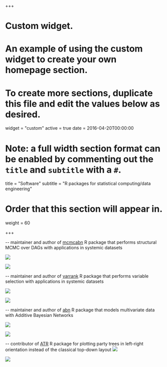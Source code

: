 +++
# Custom widget.
# An example of using the custom widget to create your own homepage section.
# To create more sections, duplicate this file and edit the values below as desired.
widget = "custom"
active = true
date = 2016-04-20T00:00:00

# Note: a full width section format can be enabled by commenting out the `title` and `subtitle` with a `#`.
title = "Software"
subtitle = "R packages for statistical computing/data engineering"

# Order that this section will appear in.
weight = 60

+++

-- maintainer and author of <a href = "https://CRAN.R-project.org/package=mcmcabn" target="_blank"> mcmcabn</a>  R package that performs structural MCMC over DAGs with applications in systemic datasets

[![](https://cranlogs.r-pkg.org/badges/mcmcabn?color=lightgrey)](https://cran.rstudio.com/web/packages/mcmcabn/index.html?color=brightgreen)

[![](https://cranlogs.r-pkg.org/badges/grand-total/mcmcabn?color=grey)](https://cran.rstudio.com/web/packages/grand-total/mcmcabn/index.html?color=brightgreen)

-- maintainer and author of <a href = "https://CRAN.R-project.org/package=varrank" target="_blank"> varrank</a>  R package that performs variable selection with applications in systemic datasets 

[![](https://cranlogs.r-pkg.org/badges/varrank?color=lightgrey)](https://cran.rstudio.com/web/packages/varrank/index.html?color=brightgreen)
 
[![](https://cranlogs.r-pkg.org/badges/grand-total/varrank?color=grey)](https://cran.rstudio.com/web/packages/grand-total/varrank/index.html?color=brightgreen)
 
-- maintainer and author of <a href = "https://CRAN.R-project.org/package=abn" target="_blank"> abn</a> R package that models multivariate data with Additive Bayesian Networks 

[![](https://cranlogs.r-pkg.org/badges/abn?color=lightgrey)](https://cran.rstudio.com/web/packages/abn/index.html)
 
[![](https://cranlogs.r-pkg.org/badges/grand-total/abn?color=grey)](https://cran.rstudio.com/web/packages/grand-total/abn/index.html?color=brightgreen)

 
-- contributor of <a href = "https://CRAN.R-project.org/package=ATR" target="_blank"> ATR</a> R package for plotting party trees in left-right orientation instead of the classical top-down layout 
[![](https://cranlogs.r-pkg.org/badges/ATR?color=lightgrey)](https://cran.rstudio.com/web/packages/ATR/index.html)
 
[![](https://cranlogs.r-pkg.org/badges/grand-total/ATR?color=grey)](https://cran.rstudio.com/web/packages/grand-total/ATR/index.html?color=brightgreen)

 
